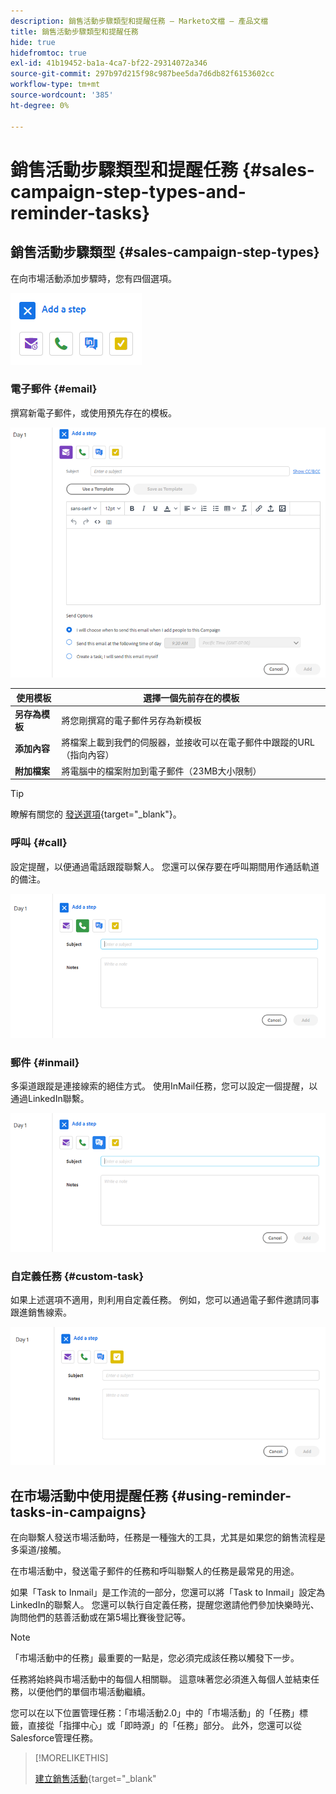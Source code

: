 ```yaml
---
description: 銷售活動步驟類型和提醒任務 — Marketo文檔 — 產品文檔
title: 銷售活動步驟類型和提醒任務
hide: true
hidefromtoc: true
exl-id: 41b19452-ba1a-4ca7-bf22-29314072a346
source-git-commit: 297b97d215f98c987bee5da7d6db82f6153602cc
workflow-type: tm+mt
source-wordcount: '385'
ht-degree: 0%

---
```


# 銷售活動步驟類型和提醒任務 {#sales-campaign-step-types-and-reminder-tasks}

## 銷售活動步驟類型 {#sales-campaign-step-types}

在向市場活動添加步驟時，您有四個選項。

![](assets/sales-campaign-step-types-and-reminder-tasks-1.png)

### 電子郵件 {#email}

撰寫新電子郵件，或使用預先存在的模板。

![](assets/sales-campaign-step-types-and-reminder-tasks-2.png)

| **使用模板** | 選擇一個先前存在的模板 |
|---|---|
| **另存為模板** | 將您剛撰寫的電子郵件另存為新模板 |
| **添加內容** | 將檔案上載到我們的伺服器，並接收可以在電子郵件中跟蹤的URL（指向內容） |
| **附加檔案** | 將電腦中的檔案附加到電子郵件（23MB大小限制） |

>[!TIP]
>
>瞭解有關您的 [發送選項](/help/marketo/product-docs/marketo-sales-insight/actions/campaigns/sales-campaign-send-options-for-email-steps.md){target=&quot;_blank&quot;}。

### 呼叫 {#call}

設定提醒，以便通過電話跟蹤聯繫人。 您還可以保存要在呼叫期間用作通話軌道的備注。

![](assets/sales-campaign-step-types-and-reminder-tasks-3.png)

### 郵件 {#inmail}

多渠道跟蹤是連接線索的絕佳方式。 使用InMail任務，您可以設定一個提醒，以通過LinkedIn聯繫。

![](assets/sales-campaign-step-types-and-reminder-tasks-4.png)

### 自定義任務 {#custom-task}

如果上述選項不適用，則利用自定義任務。 例如，您可以通過電子郵件邀請同事跟進銷售線索。

![](assets/sales-campaign-step-types-and-reminder-tasks-5.png)

## 在市場活動中使用提醒任務 {#using-reminder-tasks-in-campaigns}

在向聯繫人發送市場活動時，任務是一種強大的工具，尤其是如果您的銷售流程是多渠道/接觸。

在市場活動中，發送電子郵件的任務和呼叫聯繫人的任務是最常見的用途。

如果「Task to Inmail」是工作流的一部分，您還可以將「Task to Inmail」設定為LinkedIn的聯繫人。 您還可以執行自定義任務，提醒您邀請他們參加快樂時光、詢問他們的慈善活動或在第5場比賽後登記等。

>[!NOTE]
>
>「市場活動中的任務」最重要的一點是，您必須完成該任務以觸發下一步。

任務將始終與市場活動中的每個人相關聯。 這意味著您必須進入每個人並結束任務，以便他們的單個市場活動繼續。

您可以在以下位置管理任務：「市場活動2.0」中的「市場活動」的「任務」標籤，直接從「指揮中心」或「即時源」的「任務」部分。 此外，您還可以從Salesforce管理任務。

>[!MORELIKETHIS]
>
>[建立銷售活動](/help/marketo/product-docs/marketo-sales-insight/actions/campaigns/create-a-sales-campaign.md){target=&quot;_blank&quot;
